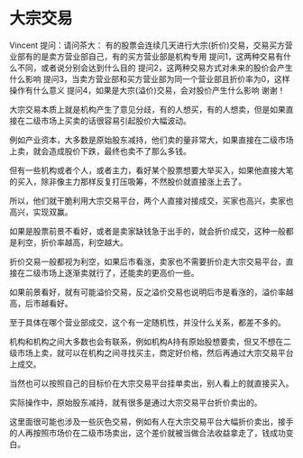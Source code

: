 # 大宗交易
[url]: (https://t.zsxq.com/URFEEiQ)

Vincent 提问：请问茶大：
有的股票会连续几天进行大宗(折价)交易，交易买方营业部有的是卖方营业部自己，有的买方营业部是机构专用
提问1，这两种交易有什么不同，或者说分别会达到什么目的
提问2，这两种交易方式对未来的股价会产生什么影响
提问3，当卖方营业部和买方营业部为同一个营业部且折价率为0，这样操作有什么意义
提问4，如果是大宗(溢价)交易，会对股价产生什么影响
谢谢！

大宗交易本质上就是机构产生了意见分歧，有的人想买，有的人想卖，但是如果直接在二级市场上买卖的话很容易引起股价大幅波动。

例如产业资本，大多数是原始股东减持，他们卖的量非常大，如果直接在二级市场上卖，就会造成股价下跌，最终也卖不了那么多钱。

但有一些机构或者个人，或者主力，看好某个股票想要大举买入，如果他直接大笔的买入，除非像主力那样反复打压吸筹，不然股价就直接涨上去了。

所以，他们就干脆利用大宗交易平台，两个人直接对接成交，买家也高兴，卖家也高兴，实现双赢。

如果是股票前景不看好，或者是卖家缺钱急于出手的，就会折价成交，这种一般都是利空，折价率越高，利空越大。

折价交易一般都视为利空，如果后市看涨，卖家也不需要折价走大宗交易平台，直接在二级市场上逐渐卖就行了，还能卖的更高价一些。

如果前景看好，就有可能溢价交易，反之溢价交易也说明后市是看涨的，溢价率越高，后市越看好。

至于具体在哪个营业部成交，这个有一定随机性，并没什么关系，都差不多的。

机构和机构之间大多数也会有联系，例如机构A持有原始股想要卖，但又不想在二级市场上卖，就可以在机构之间寻找买主，商定好价格，然后再通过大宗交易平台上成交。

当然也可以按照自己的目标价在大宗交易平台挂单卖出，别人看上的就直接买入。

实际操作中，原始股东减持，就有很多是通过大宗交易平台折价卖出的。

这里面很可能也涉及一些灰色交易，例如有人在大宗交易平台大幅折价卖出，接手的人再按照市场价在二级市场卖出，这个差价就被当做合法收益拿走了，钱成功变白。